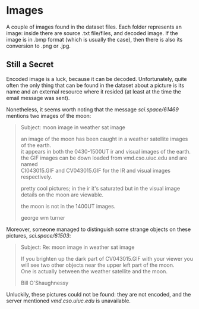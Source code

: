 # Images

A couple of images found in the dataset files.
Each folder represents an image: inside there are source .txt file/files, and decoded image.
If the image is in .bmp format (which is usually the case), then there is also its conversion to .png or .jpg.


## Still a Secret

Encoded image is a luck, because it can be decoded.
Unfortunately, quite often the only thing that can be found in the dataset about a picture is its name and an external resource where it resided (at least at the time the email message was sent).

Nonetheless, it seems worth noting that the message *sci.space/61469* mentions two images of the moon:

> Subject: moon image in weather sat image
>
> an image of the moon has been caught in a weather satellite images of the earth.\
> it appears in both the 0430-1500UT ir and visual images of the earth.\
> the GIF images can be down loaded from vmd.cso.uiuc.edu and are named\
> CI043015.GIF and CV043015.GIF for the IR and visual images respectively.
>
> pretty cool pictures;  in the ir it's saturated but in the visual image
> details on the moon are viewable.
>
> the moon is not in the 1400UT images.
>
>  george wm turner

Moreover, someone managed to distinguish some strange objects on these pictures, *sci.space/61503*:

> Subject: Re: moon image in weather sat image
>
> If you brighten up the dark part of CV043015.GIF with your viewer you\
> will see two other objects near the upper left part of the moon.\
> One is actually between the weather satellite and the moon.
>
>  Bill O'Shaughnessy

Unluckily, these pictures could not be found: they are not encoded, and the server mentioned *vmd.cso.uiuc.edu* is unavailable.
